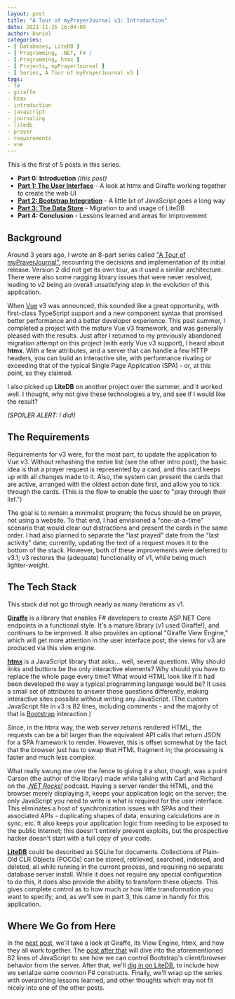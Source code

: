 ```yaml
---
layout: post
title: "A Tour of myPrayerJournal v3: Introduction"
date: 2021-11-26 16:04:00
author: Daniel
categories:
- [ Databases, LiteDB ]
- [ Programming, .NET, F# ]
- [ Programming, htmx ]
- [ Projects, myPrayerJournal ]
- [ Series, A Tour of myPrayerJournal v3 ]
tags:
- f#
- giraffe
- htmx
- introduction
- javascript
- journaling
- litedb
- prayer
- requirements
- vue
---
```

This is the first of 5 posts in this series.

- **Part 0: Introduction** _(this post)_
- **[Part 1: The User Interface][part1]** - A look at htmx and Giraffe working together to create the web UI
- **[Part 2: Bootstrap Integration][part2]** - A little bit of JavaScript goes a long way
- **[Part 3: The Data Store][part3]** - Migration to and usage of LiteDB
- **Part 4: Conclusion** - Lessons learned and areas for improvement

## Background

Around 3 years ago, I wrote an 8-part series called ["A Tour of myPrayerJournal"][tour1], recounting the decisions and implementation of its initial release. Version 2 did not get its own tour, as it used a similar architecture. There were also some nagging library issues that were never resolved, leading to v2 being an overall unsatisfying step in the evolution of this application.

When [Vue][] v3 was announced, this sounded like a great opportunity, with first-class TypeScript support and a new component syntax that promised better performance and a better developer experience. This past summer, I completed a project with the mature Vue v3 framework, and was generally pleased with the results. Just after I returned to my previously abandoned migration attempt on this project (with early Vue v3 support), I heard about **htmx**. With a few attributes, and a server that can handle a few HTTP headers, you can build an interactive site, with performance rivaling or exceeding that of the typical Single Page Application (SPA) - or, at this point, so they claimed.

I also picked up **LiteDB** on another project over the summer, and it worked well. I thought, why not give these technologies a try, and see if I would like the result?

_(SPOILER ALERT: I did!)_

## The Requirements

Requirements for v3 were, for the most part, to update the application to Vue v3. Without rehashing the entire list (see the other intro post), the basic idea is that a prayer request is represented by a card, and this card keeps up with all changes made to it. Also, the system can present the cards that are active, arranged with the oldest action date first, and allow you to tick through the cards. (This is the flow to enable the user to "pray through their list.")

The goal is to remain a minimalist program; the focus should be on prayer, not using a website. To that end, I had envisioned a "one-at-a-time" scenario that would clear out distractions and present the cards in the same order. I had also planned to separate the "last prayed" date from the "last activity" date; currently, updating the text of a request moves it to the bottom of the stack. However, both of these improvements were deferred to v3.1; v3 restores the (adequate) functionality of v1, while being much lighter-weight.

## The Tech Stack

This stack did not go through nearly as many iterations as v1.

**[Giraffe][]** is a library that enables F# developers to create ASP.NET Core endpoints in a functional style. It's a mature library (v1 used Giraffe!), and continues to be improved. It also provides an optional "Giraffe View Engine," which will get more attention in the user interface post; the views for v3 are produced via this view engine.

**[htmx][]** is a JavaScript library that asks... well, several questions. Why should links and buttons be the only interactive elements? Why should you have to replace the whole page every time? What would HTML look like if it had been developed the way a typical programming language would be? It uses a small set of attributes to answer these questions differently, making interactive sites possible without writing any JavaScript. (The custom JavaScript file in v3 is 82 lines, including comments - and the majority of that is [Bootstrap][] interaction.)

Since, in the htmx way, the web server returns rendered HTML, the requests can be a bit larger than the equivalent API calls that return JSON for a SPA framework to render. However, this is offset somewhat by the fact that the browser just has to swap that HTML fragment in; the processing is faster and much less complex.

What really swung me over the fence to giving it a shot, though, was a point Carson (the author of the library) made while talking with Carl and Richard on the _[.NET Rocks!][]_ podcast. Having a server render the HTML, and the browser merely displaying it, keeps your application logic on the server; the only JavaScript you need to write is what is required for the user interface. This eliminates a host of synchronization issues with SPAs and their associated APIs - duplicating shapes of data, ensuring calculations are in sync, etc. It also keeps your application logic from needing to be exposed to the public Internet; this doesn't entirely prevent exploits, but the prospective hacker doesn't start with a full copy of your code.

**[LiteDB][]** could be described as SQLite for documents. Collections of Plain-Old CLR Objects (POCOs) can be stored, retrieved, searched, indexed, and deleted, all while running in the current process, and requiring no separate database server install. While it does not require any special configuration to do this, it does also provide the ability to transform these objects. This gives complete control as to how much or how little transformation you want to specify; and, as we'll see in part 3, this came in handy for this application.

## Where We Go from Here

In the [next post][part1], we'll take a look at Giraffe, its View Engine, htmx, and how they all work together. The [post after that][part2] will dive into the aforementioned 82 lines of JavaScript to see how we can control Bootstrap's client/browser behavior from the server. After that, we'll [dig in on LiteDB][part3], to include how we serialize some common F# constructs. Finally, we'll wrap up the series with overarching lessons learned, and other thoughts which may not fit nicely into one of the other posts.


[part1]: /2021/a-tour-of-myprayerjournal-v3/the-user-interface.html "A Tour of myPrayerJournal v3: The User Interface | The Bit Badger Blog"
[part2]: /2021/a-tour-of-myprayerjournal-v3/bootstrap-integration.html "A Tour of myPrayerJournal v3: Bootstrap Integration | The Bit Badger Blog"
[part3]: /2021/a-tour-of-myprayerjournal-v3/the-data-store.html "A Tour of myPrayerJournal v3: The Data Store | The Bit Badger Blog"
[tour1]: /2018/a-tour-of-myprayerjournal/introduction.html "A Tour of myPrayerJournal: Introduction | The Bit Badger Blog"
[Vue]: https://vuejs.org "Vue"
[Giraffe]: https://giraffe.wiki "Giraffe"
[htmx]: https://htmx.org "htmx"
[Bootstrap]: https://getbootstrap.com "Bootstrap"
[LiteDB]: https://litedb.org "LiteDB"
[.NET Rocks!]: https://www.dotnetrocks.com/?show=1749 "htmx with Carson Gross | .NET Rocks!"
